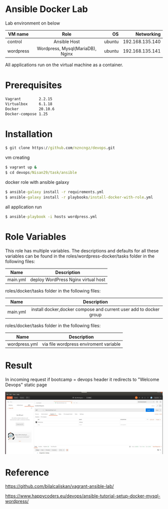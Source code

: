 
# Ansible Docker Lab

Lab environment on below



| VM name       |   Role                             | OS      |  Networking     | 
| ------------- |   :-------------:                  | -----:  | -----:          |
| control       |   Ansible Host                     | ubuntu | 192.168.135.140 |
| wordpress     |   Wordpress, Mysql(MariaDB), Nginx | ubuntu | 192.168.135.141 |


All applications run on the virtual machine as a container.



# Prerequisites

    Vagrant        2.2.15 
    Virtualbox     6.1.18 
    Docker         20.10.6
    Docker-compose 1.25
 
# Installation

``` bat  
$ git clone https://github.com/nzncngz/devops.git
```

vm creating 

``` bat  
$ vagrant up &
$ cd devops/Nisan29/task/ansible
```

docker role with ansible galaxy

``` bat
$ ansible-galaxy install -r requirements.yml
$ ansible-galaxy install -r playbooks/install-docker-with-role.yml

```
all application run  

``` bat  
$ ansible-playbook -i hosts wordpress.yml
```


# Role Variables

This role has multiple variables. The descriptions and defaults for all these variables can be found in the roles/wordpress-docker/tasks folder in the following files:

| Name           |   Description                         
| -------------  |   :-------------:          
| main.yml       |   deploy WordPress Nginx virtual host  

roles/docker/tasks folder in the following files:

| Name           |   Description                         
| -------------  |   :-------------:          
| main.yml       |   install docker,docker compose and current user add to docker group    

roles/docker/tasks folder in the following files:

| Name           |   Description                         
| -------------  |   :-------------:          
| wordpress.yml  |   via file wordpress enviroment variable


# Result
In incoming request if bootcamp = devops header it redirects to "Welcome Devops" static page

![Vertical](https://github.com/nzncngz/devops/blob/main/Nisan29/task2/results/check_header_with_postman.png)

# Reference

https://github.com/bilalcaliskan/vagrant-ansible-lab/

https://www.happycoders.eu/devops/ansible-tutorial-setup-docker-mysql-wordpress/



